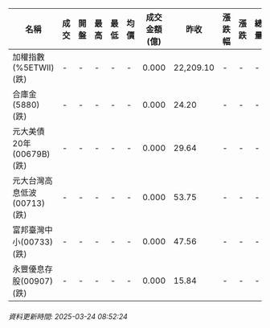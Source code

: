 | 名稱 | 成交 | 開盤 | 最高 | 最低 | 均價 | 成交金額(億) | 昨收 | 漲跌幅 | 漲跌 | 總量 | 昨量 | 振幅 |
| -------- | -------- | -------- | -------- |-------- | -------- | -------- |-------- |-------- |-------- | -------- | -------- |-------- |
|加權指數(%5ETWII) (跌)|-|-|-|-|-|0.000|22,209.10|-|-|-|-|0.00%|
|合庫金(5880) (跌)|-|-|-|-|-|0.000|24.20|-|-|-|-|0.00%|
|元大美債20年(00679B) (跌)|-|-|-|-|-|0.000|29.64|-|-|-|-|0.00%|
|元大台灣高息低波(00713) (跌)|-|-|-|-|-|0.000|53.75|-|-|-|-|0.00%|
|富邦臺灣中小(00733) (跌)|-|-|-|-|-|0.000|47.56|-|-|-|-|0.00%|
|永豐優息存股(00907) (跌)|-|-|-|-|-|0.000|15.84|-|-|-|-|0.00%|
###### 資料更新時間: 2025-03-24 08:52:24